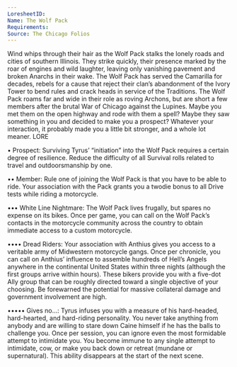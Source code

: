 ```yaml
---
LoresheetID: 
Name: The Wolf Pack
Requirements:
Source: The Chicago Folios
---
```

Wind whips through their hair as the Wolf Pack stalks the lonely roads and cities of southern Illinois. They strike quickly, their presence marked by the roar of engines and wild laughter, leaving only vanishing pavement and broken Anarchs in their wake. The Wolf Pack has served the Camarilla for decades, rebels for a cause that reject their clan’s abandonment of the Ivory Tower to bend rules and crack heads in service of the Traditions. The Wolf Pack roams far and wide in their role as roving Archons, but are short a few members after the brutal War of Chicago against the Lupines. Maybe you met them on the open highway and rode with them a spell? Maybe they saw something in you and decided to make you a prospect? Whatever your interaction, it probably made you a little bit stronger, and a whole lot meaner. LORE

• Prospect: Surviving Tyrus’ “initiation” into the Wolf Pack requires a certain degree of resilience. Reduce the difficulty of all Survival rolls related to travel and outdoorsmanship by one.

•• Member: Rule one of joining the Wolf Pack is that you have to be able to ride. Your association with the Pack grants you a twodie bonus to all Drive tests while riding a motorcycle.

••• White Line Nightmare: The Wolf Pack lives frugally, but spares no expense on its bikes. Once per game, you can call on the Wolf Pack’s contacts in the motorcycle community across the country to obtain immediate access to a custom motorcycle.

•••• Dread Riders: Your association with Anthius gives you access to a veritable army of Midwestern motorcycle gangs. Once per chronicle, you can call on Anthius’ influence to assemble hundreds of Hell’s Angels anywhere in the continental United States within three nights (although the first groups arrive within hours). These bikers provide you with a five-dot Ally group that can be roughly directed toward a single objective of your choosing. Be forewarned the potential for massive collateral damage and government involvement are high.

••••• Gives no…: Tyrus infuses you with a measure of his hard-headed, hard-hearted, and hard-riding personality. You never take anything from anybody and are willing to stare down Caine himself if he has the balls to challenge you. Once per session, you can ignore even the most formidable attempt to intimidate you. You become immune to any single attempt to intimidate, cow, or make you back down or retreat (mundane or supernatural). This ability disappears at the start of the next scene.